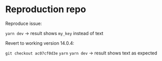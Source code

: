 # Reproduction repo

Reproduce issue:

`yarn dev` -> result shows `my_key` instead of text

Revert to working version 14.0.4:

`git checkout ac07cf0d3e`
`yarn`
`yarn dev` -> result shows text as expected
